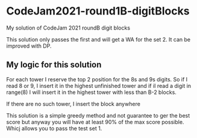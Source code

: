 # CodeJam2021-round1B-digitBlocks
My solution of CodeJam 2021 roundB digit blocks

This solution only passes the first and will get a WA for the set 2. It can be improved with DP.

## My logic for this solution

For each tower I reserve the top 2 position for the 8s and 9s digits. So if I read 8 or 9, I insert it in the highest unfinished tower and if iI read a digit in range(8) I will insert it in the highest tower with less than B-2 blocks.

If there are no such tower, I insert the block anywhere

This solution is a simple greedy method and not guarantee to ger the best score but anyway you will have at least 90% of the max score possible. Whicj allows you to pass the test set 1.
